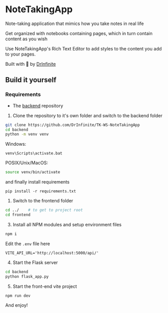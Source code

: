 # NoteTakingApp

Note-taking application that mimics how you take notes in real life

Get organized with notebooks containing pages, which in turn contain content as you wish

Use NoteTakingApp's Rich Text Editor to add styles to the content you add to your pages.

Built with 🧡 by [DrInfinite](https://github.com/DrInfinite)

## Build it yourself

### Requirements

- The [backend](https://github.com/DrInfinite/TK-WS-NoteTakingApp/tree/master/backend) repository

1. Clone the repository to it's own folder and switch to the backend folder

```BASH
git clone https://github.com/DrInfinite/TK-WS-NoteTakingApp
cd backend
python -m venv venv
```

Windows:

```
venv\Scripts\activate.bat
```

POSIX/Unix/MacOS:

```BASH
source venv/bin/activate
```

and finally install requirements

```
pip install -r requirements.txt
```

1. Switch to the frontend folder

```BASH
cd ../    # to get to project root
cd frontend
```

3. Install all NPM modules and setup environment files

```BASH
npm i
```

Edit the `.env` file here

```ENV
VITE_API_URL='http://localhost:5000/api/'
```

4. Start the Flask server

```BASH
cd backend
python flask_app.py
```

5. Start the front-end vite project

```
npm run dev
```

And enjoy!
